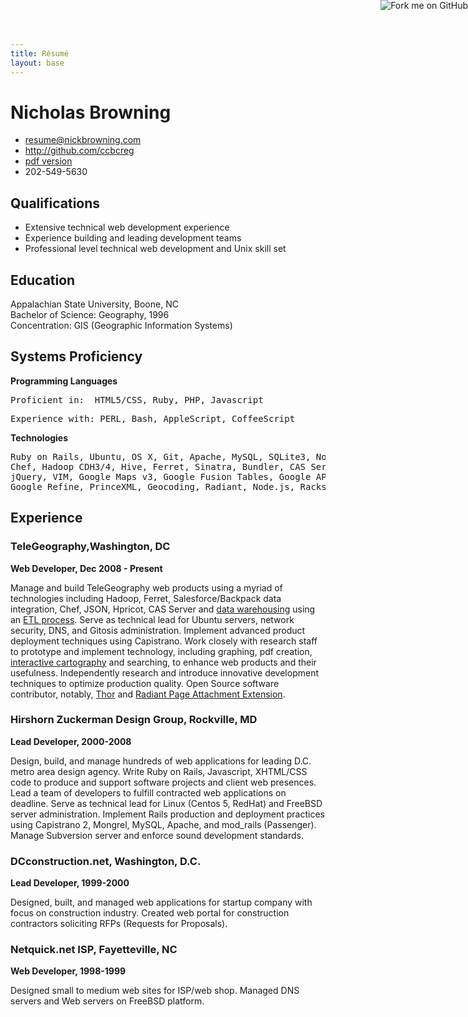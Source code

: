 ```yaml
---
title: Résumé
layout: base
---
```


# Nicholas Browning

 * <resume@nickbrowning.com>
 * <http://github.com/ccbcreg>
 * [pdf version](pdf/Resume.pdf)
 * 202-549-5630

## Qualifications

 * Extensive technical web development experience
 * Experience building and leading development teams
 * Professional level technical web development and Unix skill set

## Education

Appalachian State University, Boone, NC<br/>Bachelor of Science: Geography, 1996<br/>Concentration: GIS (Geographic Information Systems)

## Systems Proficiency

**Programming Languages**

<pre>Proficient in:  HTML5/CSS, Ruby, PHP, Javascript</pre>

<pre>Experience with: PERL, Bash, AppleScript, CoffeeScript</pre>

**Technologies**

<pre>Ruby on Rails, Ubuntu, OS X, Git, Apache, MySQL, SQLite3, NoSQL (Redis, MongoDB, CouchDB), Textmate, VIM,
Chef, Hadoop CDH3/4, Hive, Ferret, Sinatra, Bundler, CAS Server, ETL data warehousing, JSON/RESTful Web Services,
jQuery, VIM, Google Maps v3, Google Fusion Tables, Google API Client, Google Docs Scripting API, KML Parsers,
Google Refine, PrinceXML, Geocoding, Radiant, Node.js, Rackspace Cloud Services API</pre>

## Experience


### TeleGeography,Washington, DC
**Web Developer, Dec 2008 - Present**

Manage and build TeleGeography web products using a myriad of technologies including Hadoop, Ferret, Salesforce/Backpack data integration, Chef, JSON, Hpricot, CAS Server and [data warehousing](http://hive.apache.org/) using an [ETL process](https://github.com/activewarehouse/activewarehouse-etl). Serve as technical lead for Ubuntu servers, network security, DNS, and Gitosis administration.  Implement advanced product deployment techniques using Capistrano. Work closely with research staff to prototype and implement technology, including graphing, pdf creation, [interactive cartography](http://www.submarinecablemap.com) and searching, to enhance web products and their usefulness.  Independently research and introduce innovative development techniques to optimize production quality. Open Source software contributor, notably, [Thor](https://github.com/wycats/thor/contributors) and [Radiant Page Attachment Extension](https://github.com/radiant/radiant-page-attachments-extension/contributors).


### Hirshorn Zuckerman Design Group, Rockville, MD
**Lead Developer, 2000-2008**

Design, build, and manage hundreds of web applications for leading D.C. metro area design agency.  Write Ruby on Rails, Javascript, XHTML/CSS code to produce and support software projects and client web presences.  Lead a team of developers to fulfill contracted web applications on deadline.  Serve as technical lead for Linux (Centos 5, RedHat) and FreeBSD server administration.  Implement Rails production and deployment practices using Capistrano 2, Mongrel, MySQL, Apache, and mod_rails (Passenger).  Manage Subversion server and enforce sound development standards.


### DCconstruction.net, Washington, D.C.
**Lead Developer, 1999-2000**

Designed, built, and managed web applications for startup company with focus on construction industry.  Created web portal for construction contractors soliciting RFPs (Requests for Proposals). 

### Netquick.net ISP, Fayetteville, NC

**Web Developer, 1998-1999**

Designed small to medium web sites for ISP/web shop.  Managed DNS servers and Web servers on FreeBSD platform.  


<a href="http://github.com/ccbcreg"><img style="position: absolute; top: 0; right: 0; border: 0;" src="http://s3.amazonaws.com/github/ribbons/forkme_right_darkblue_121621.png" alt="Fork me on GitHub" /></a>